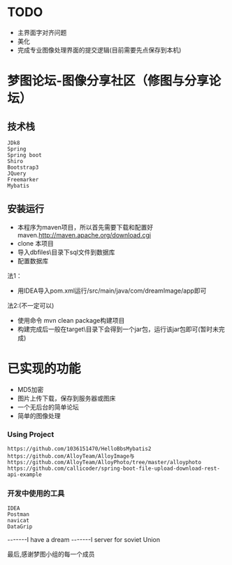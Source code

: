 # TODO
* 主界面字对齐问题
* 美化
* 完成专业图像处理界面的提交逻辑(目前需要先点保存到本机)


# 梦图论坛-图像分享社区（修图与分享论坛）

## 技术栈	
	JDk8
	Spring
	Spring boot
	Shiro
	Bootstrap3
	JQuery
	Freemarker
	Mybatis
	
## 安装运行
* 本程序为maven项目，所以首先需要下载和配置好maven.http://maven.apache.org/download.cgi
* clone 本项目
* 导入dbfiles\目录下sql文件到数据库
* 配置数据库

法1：
* 用IDEA导入pom.xml运行/src/main/java/com/dreamImage/app即可

法2:(不一定可以)
* 使用命令 mvn clean package构建项目
* 构建完成后一般在target\目录下会得到一个jar包，运行该jar包即可(暂时未完成)

# 已实现的功能
* MD5加密
* 图片上传下载，保存到服务器或图床
* 一个无后台的简单论坛
* 简单的图像处理


### Using Project
    https://github.com/1036151470/HelloBbsMybatis2  
    https://github.com/AlloyTeam/AlloyImage与https://github.com/AlloyTeam/AlloyPhoto/tree/master/alloyphoto  
    https://github.com/callicoder/spring-boot-file-upload-download-rest-api-example  

### 开发中使用的工具  
    IDEA
    Postman
    navicat
    DataGrip

-------I have a dream
-------I server for soviet Union

最后,感谢梦图小组的每一个成员

